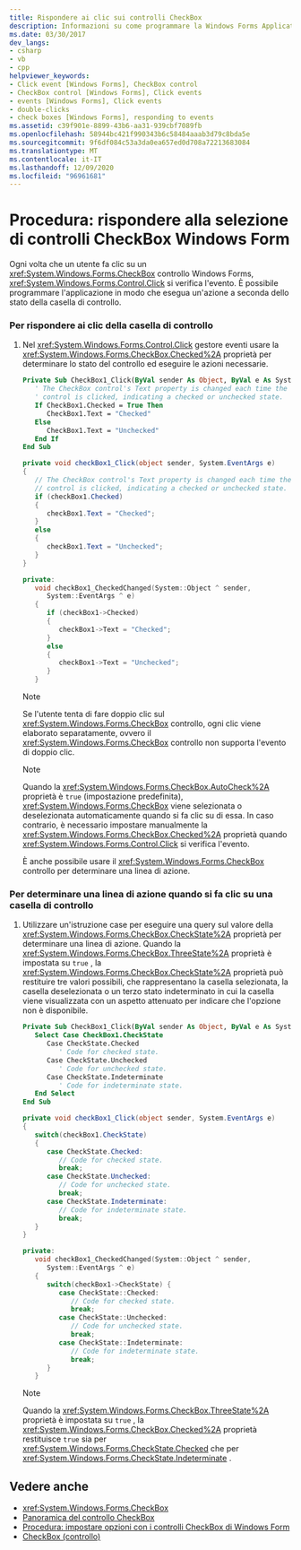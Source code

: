 ```yaml
---
title: Rispondere ai clic sui controlli CheckBox
description: Informazioni su come programmare la Windows Forms Application per eseguire alcune azioni a seconda dello stato della casella di controllo.
ms.date: 03/30/2017
dev_langs:
- csharp
- vb
- cpp
helpviewer_keywords:
- Click event [Windows Forms], CheckBox control
- CheckBox control [Windows Forms], Click events
- events [Windows Forms], Click events
- double-clicks
- check boxes [Windows Forms], responding to events
ms.assetid: c39f901e-8899-43b6-aa31-939cbf7089fb
ms.openlocfilehash: 58944bc421f990343b6c58484aaab3d79c8bda5e
ms.sourcegitcommit: 9f6df084c53a3da0ea657ed0d708a72213683084
ms.translationtype: MT
ms.contentlocale: it-IT
ms.lasthandoff: 12/09/2020
ms.locfileid: "96961681"
---
```

# <a name="how-to-respond-to-windows-forms-checkbox-clicks"></a>Procedura: rispondere alla selezione di controlli CheckBox Windows Form
Ogni volta che un utente fa clic su un <xref:System.Windows.Forms.CheckBox> controllo Windows Forms, <xref:System.Windows.Forms.Control.Click> si verifica l'evento. È possibile programmare l'applicazione in modo che esegua un'azione a seconda dello stato della casella di controllo.  
  
### <a name="to-respond-to-checkbox-clicks"></a>Per rispondere ai clic della casella di controllo  
  
1. Nel <xref:System.Windows.Forms.Control.Click> gestore eventi usare la <xref:System.Windows.Forms.CheckBox.Checked%2A> proprietà per determinare lo stato del controllo ed eseguire le azioni necessarie.  
  
    ```vb  
    Private Sub CheckBox1_Click(ByVal sender As Object, ByVal e As System.EventArgs) Handles CheckBox1.Click  
       ' The CheckBox control's Text property is changed each time the
       ' control is clicked, indicating a checked or unchecked state.  
       If CheckBox1.Checked = True Then  
          CheckBox1.Text = "Checked"  
       Else  
          CheckBox1.Text = "Unchecked"  
       End If  
    End Sub  
    ```  
  
    ```csharp  
    private void checkBox1_Click(object sender, System.EventArgs e)  
    {  
       // The CheckBox control's Text property is changed each time the
       // control is clicked, indicating a checked or unchecked state.  
       if (checkBox1.Checked)  
       {  
          checkBox1.Text = "Checked";  
       }  
       else  
       {  
          checkBox1.Text = "Unchecked";  
       }  
    }  
    ```  
  
    ```cpp  
    private:  
       void checkBox1_CheckedChanged(System::Object ^ sender,  
          System::EventArgs ^ e)  
       {  
          if (checkBox1->Checked)  
          {  
             checkBox1->Text = "Checked";  
          }  
          else  
          {  
             checkBox1->Text = "Unchecked";  
          }  
       }  
    ```  
  
    > [!NOTE]
    > Se l'utente tenta di fare doppio clic sul <xref:System.Windows.Forms.CheckBox> controllo, ogni clic viene elaborato separatamente, ovvero il <xref:System.Windows.Forms.CheckBox> controllo non supporta l'evento di doppio clic.  
  
    > [!NOTE]
    > Quando la <xref:System.Windows.Forms.CheckBox.AutoCheck%2A> proprietà è `true` (impostazione predefinita), <xref:System.Windows.Forms.CheckBox> viene selezionata o deselezionata automaticamente quando si fa clic su di essa. In caso contrario, è necessario impostare manualmente la <xref:System.Windows.Forms.CheckBox.Checked%2A> proprietà quando <xref:System.Windows.Forms.Control.Click> si verifica l'evento.  
  
     È anche possibile usare il <xref:System.Windows.Forms.CheckBox> controllo per determinare una linea di azione.  
  
### <a name="to-determine-a-course-of-action-when-a-check-box-is-clicked"></a>Per determinare una linea di azione quando si fa clic su una casella di controllo  
  
1. Utilizzare un'istruzione case per eseguire una query sul valore della <xref:System.Windows.Forms.CheckBox.CheckState%2A> proprietà per determinare una linea di azione. Quando la <xref:System.Windows.Forms.CheckBox.ThreeState%2A> proprietà è impostata su `true` , la <xref:System.Windows.Forms.CheckBox.CheckState%2A> proprietà può restituire tre valori possibili, che rappresentano la casella selezionata, la casella deselezionata o un terzo stato indeterminato in cui la casella viene visualizzata con un aspetto attenuato per indicare che l'opzione non è disponibile.  
  
    ```vb  
    Private Sub CheckBox1_Click(ByVal sender As Object, ByVal e As System.EventArgs) Handles CheckBox1.Click  
       Select Case CheckBox1.CheckState  
          Case CheckState.Checked  
             ' Code for checked state.  
          Case CheckState.Unchecked  
             ' Code for unchecked state.  
          Case CheckState.Indeterminate  
             ' Code for indeterminate state.  
       End Select
    End Sub  
    ```  
  
    ```csharp  
    private void checkBox1_Click(object sender, System.EventArgs e)  
    {  
       switch(checkBox1.CheckState)  
       {  
          case CheckState.Checked:  
             // Code for checked state.  
             break;  
          case CheckState.Unchecked:  
             // Code for unchecked state.  
             break;  
          case CheckState.Indeterminate:  
             // Code for indeterminate state.  
             break;  
       }  
    }  
    ```  
  
    ```cpp  
    private:  
       void checkBox1_CheckedChanged(System::Object ^ sender,  
          System::EventArgs ^ e)  
       {  
          switch(checkBox1->CheckState) {  
             case CheckState::Checked:  
                // Code for checked state.  
                break;  
             case CheckState::Unchecked:  
                // Code for unchecked state.  
                break;  
             case CheckState::Indeterminate:  
                // Code for indeterminate state.  
                break;  
          }  
       }  
    ```  
  
    > [!NOTE]
    > Quando la <xref:System.Windows.Forms.CheckBox.ThreeState%2A> proprietà è impostata su `true` , la <xref:System.Windows.Forms.CheckBox.Checked%2A> proprietà restituisce `true` sia per <xref:System.Windows.Forms.CheckState.Checked> che per <xref:System.Windows.Forms.CheckState.Indeterminate> .  
  
## <a name="see-also"></a>Vedere anche

- <xref:System.Windows.Forms.CheckBox>
- [Panoramica del controllo CheckBox](checkbox-control-overview-windows-forms.md)
- [Procedura: impostare opzioni con i controlli CheckBox di Windows Form](how-to-set-options-with-windows-forms-checkbox-controls.md)
- [CheckBox (controllo)](checkbox-control-windows-forms.md)

